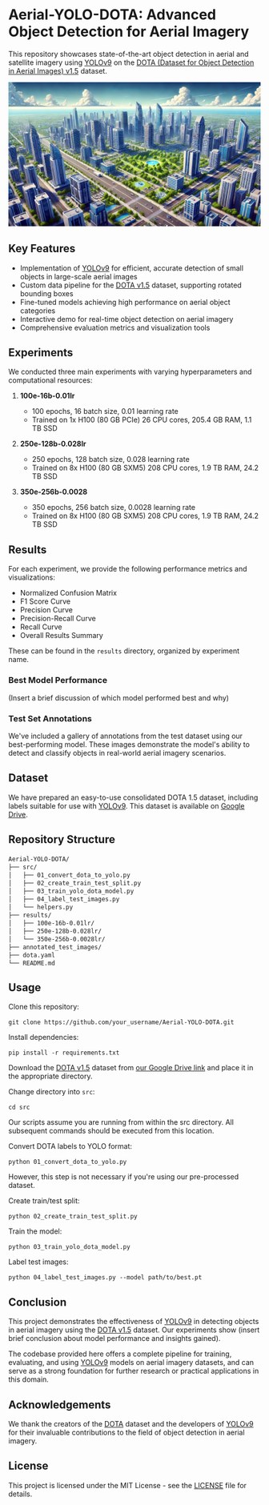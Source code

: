 # Aerial-YOLO-DOTA: Advanced Object Detection for Aerial Imagery

This repository showcases state-of-the-art object detection in aerial and satellite imagery using [YOLOv9](https://docs.ultralytics.com/models/yolov9/) on the [DOTA (Dataset for Object Detection in Aerial Images) v1.5](https://captain-whu.github.io/DOTA/dataset.html) dataset.

![Aerial-YOLO-DOTA.jpg](docs/Aerial-YOLO-DOTA.jpg)

## Key Features

- Implementation of [YOLOv9](https://docs.ultralytics.com/models/yolov9/) for efficient, accurate detection of small objects in large-scale aerial images
- Custom data pipeline for the [DOTA v1.5](https://captain-whu.github.io/DOTA/dataset.html) dataset, supporting rotated bounding boxes
- Fine-tuned models achieving high performance on aerial object categories
- Interactive demo for real-time object detection on aerial imagery
- Comprehensive evaluation metrics and visualization tools

## Experiments

We conducted three main experiments with varying hyperparameters and computational resources:

1. **100e-16b-0.01lr**
   - 100 epochs, 16 batch size, 0.01 learning rate
   - Trained on 1x H100 (80 GB PCIe) 26 CPU cores, 205.4 GB RAM, 1.1 TB SSD

2. **250e-128b-0.028lr**
   - 250 epochs, 128 batch size, 0.028 learning rate
   - Trained on 8x H100 (80 GB SXM5) 208 CPU cores, 1.9 TB RAM, 24.2 TB SSD

3. **350e-256b-0.0028**
   - 350 epochs, 256 batch size, 0.0028 learning rate
   - Trained on 8x H100 (80 GB SXM5) 208 CPU cores, 1.9 TB RAM, 24.2 TB SSD

## Results

For each experiment, we provide the following performance metrics and visualizations:

- Normalized Confusion Matrix
- F1 Score Curve
- Precision Curve
- Precision-Recall Curve
- Recall Curve
- Overall Results Summary

These can be found in the `results` directory, organized by experiment name.

### Best Model Performance

(Insert a brief discussion of which model performed best and why)

### Test Set Annotations

We've included a gallery of annotations from the test dataset using our best-performing model. These images demonstrate the model's ability to detect and classify objects in real-world aerial imagery scenarios.

## Dataset

We have prepared an easy-to-use consolidated DOTA 1.5 dataset, including labels suitable for use with [YOLOv9](https://docs.ultralytics.com/models/yolov9/). This dataset is available on [Google Drive](insert_link_here).

## Repository Structure

```plaintext
Aerial-YOLO-DOTA/
├── src/
│   ├── 01_convert_dota_to_yolo.py
│   ├── 02_create_train_test_split.py
│   ├── 03_train_yolo_dota_model.py
│   ├── 04_label_test_images.py
│   └── helpers.py
├── results/
│   ├── 100e-16b-0.01lr/
│   ├── 250e-128b-0.028lr/
│   └── 350e-256b-0.0028lr/
├── annotated_test_images/
├── dota.yaml
└── README.md
```

## Usage

Clone this repository:
```shell
git clone https://github.com/your_username/Aerial-YOLO-DOTA.git
```

Install dependencies:
```shell
pip install -r requirements.txt
```

Download the [DOTA v1.5](https://captain-whu.github.io/DOTA/dataset.html) dataset from [our Google Drive link](insert_link_here) and place it in the appropriate directory.

Change directory into `src`:
```shell
cd src
```
Our scripts assume you are running from within the src directory. All subsequent commands should be executed from this location.

Convert DOTA labels to YOLO format:

```shell
python 01_convert_dota_to_yolo.py
```
However, this step is not necessary if you're using our pre-processed dataset.

Create train/test split:
```shell
python 02_create_train_test_split.py
```

Train the model:
```shell
python 03_train_yolo_dota_model.py 
```

Label test images:
```shell
python 04_label_test_images.py --model path/to/best.pt
```

## Conclusion

This project demonstrates the effectiveness of [YOLOv9](https://docs.ultralytics.com/models/yolov9/) in detecting objects in aerial imagery using the [DOTA v1.5](https://captain-whu.github.io/DOTA/dataset.html) dataset. Our experiments show (insert brief conclusion about model performance and insights gained).

The codebase provided here offers a complete pipeline for training, evaluating, and using [YOLOv9](https://docs.ultralytics.com/models/yolov9/) models on aerial imagery datasets, and can serve as a strong foundation for further research or practical applications in this domain.

## Acknowledgements

We thank the creators of the [DOTA](https://captain-whu.github.io/DOTA/) dataset and the developers of [YOLOv9](https://docs.ultralytics.com/models/yolov9/) for their invaluable contributions to the field of object detection in aerial imagery.

## License

This project is licensed under the MIT License - see the [LICENSE](LICENSE) file for details.

